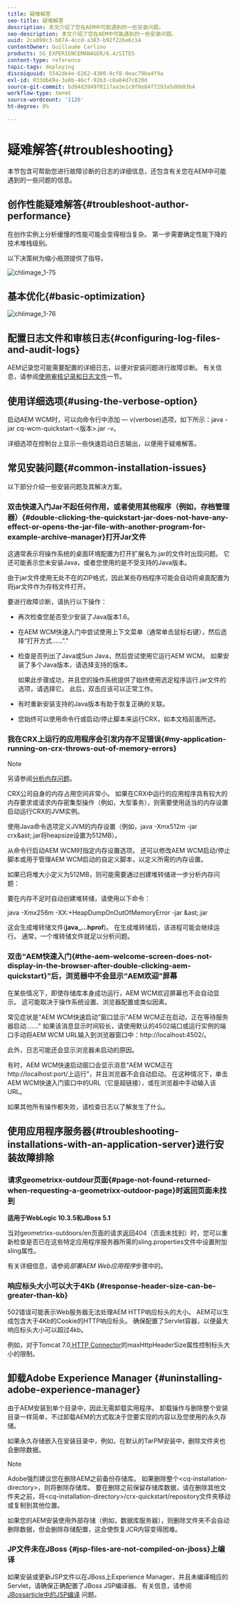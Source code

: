 ```yaml
---
title: 疑难解答
seo-title: 疑难解答
description: 本文介绍了您在AEM中可能遇到的一些安装问题。
seo-description: 本文介绍了您在AEM中可能遇到的一些安装问题。
uuid: 2ca898c3-b074-4ccd-a383-b92f226e6c14
contentOwner: Guillaume Carlino
products: SG_EXPERIENCEMANAGER/6.4/SITES
content-type: reference
topic-tags: deploying
discoiquuid: 5542de4e-6262-4300-9cf8-0eac79ba4f9a
exl-id: 033db49a-3a8b-46cf-92b3-c0a04d7c820d
source-git-commit: bd94d3949f0117aa3e1c9f0e84f7293a5d6b03b4
workflow-type: tm+mt
source-wordcount: '1126'
ht-degree: 0%

---
```


# 疑难解答{#troubleshooting}

本节包含可帮助您进行故障诊断的日志的详细信息，还包含有关您在AEM中可能遇到的一些问题的信息。

## 创作性能疑难解答{#troubleshoot-author-performance}

在创作实例上分析缓慢的性能可能会变得相当复杂。 第一步需要确定性能下降的技术堆栈级别。

以下决策树为缩小瓶颈提供了指导。

![chlimage_1-75](assets/chlimage_1-75.png)

## 基本优化{#basic-optimization}

![chlimage_1-76](assets/chlimage_1-76.png)

## 配置日志文件和审核日志{#configuring-log-files-and-audit-logs}

AEM记录您可能需要配置的详细日志，以便对安装问题进行故障诊断。 有关信息，请参阅[使用审核记录和日志文件](/help/sites-deploying/monitoring-and-maintaining.md#working-with-audit-records-and-log-files)一节。

## 使用详细选项{#using-the-verbose-option}

启动AEM WCM时，可以向命令行中添加 — v(verbose)选项，如下所示：java -jar cq-wcm-quickstart-&lt;版本>.jar -v。

详细选项在控制台上显示一些快速启动日志输出，以便用于疑难解答。

## 常见安装问题{#common-installation-issues}

以下部分介绍一些安装问题及其解决方案。

### 双击快速入门Jar不起任何作用，或者使用其他程序（例如，存档管理器）{#double-clicking-the-quickstart-jar-does-not-have-any-effect-or-opens-the-jar-file-with-another-program-for-example-archive-manager}打开Jar文件

这通常表示将操作系统的桌面环境配置为打开扩展名为.jar的文件时出现问题。 它还可能表示您未安装Java，或者您使用的是不受支持的Java版本。

由于jar文件使用无处不在的ZIP格式，因此某些存档程序可能会自动将桌面配置为将jar文件作为存档文件打开。

要进行故障诊断，请执行以下操作：

* 再次检查您是否至少安装了Java版本1.6。
* 在AEM WCM快速入门中尝试使用上下文菜单（通常单击鼠标右键），然后选择“打开方式……”.&quot;
* 检查是否列出了Java或Sun Java，然后尝试使用它运行AEM WCM。 如果安装了多个Java版本，请选择支持的版本。

   如果此步骤成功，并且您的操作系统提供了始终使用选定程序运行.jar文件的选项，请选择它。 此后，双击应该可以正常工作。

* 有时重新安装支持的Java版本有助于恢复正确的关联。
* 您始终可以使用命令行或启动/停止脚本来运行CRX，如本文档前面所述。

### 我在CRX上运行的应用程序会引发内存不足错误{#my-application-running-on-crx-throws-out-of-memory-errors}

>[!NOTE]
>
>另请参阅[分析内存问题](https://helpx.adobe.com/experience-manager/kb/AnalyzeMemoryProblems.html)。


CRX公司自身的内存占用空间非常小。 如果在CRX中运行的应用程序具有较大的内存要求或请求内存密集型操作（例如，大型事务），则需要使用适当的内存设置启动运行CRX的JVM实例。

使用Java命令选项定义JVM的内存设置（例如，java -Xmx512m -jar crx&amp;ast;.jar将heapsize设置为512MB）。

从命令行启动AEM WCM时指定内存设置选项。 还可以修改AEM WCM启动/停止脚本或用于管理AEM WCM启动的自定义脚本，以定义所需的内存设置。

如果已将堆大小定义为512MB，则可能需要通过创建堆转储进一步分析内存问题：

要在内存不足时自动创建堆转储，请使用以下命令：

java -Xmx256m -XX:+HeapDumpOnOutOfMemoryError -jar &amp;ast;.jar

这会生成堆转储文件(**java_...hprof**)。 在生成堆转储后，该进程可能会继续运行。 通常，一个堆转储文件就足以分析问题。

### 双击“AEM快速入门{#the-aem-welcome-screen-does-not-display-in-the-browser-after-double-clicking-aem-quickstart}”后，浏览器中不会显示“AEM欢迎”屏幕

在某些情况下，即使存储库本身成功运行，AEM WCM欢迎屏幕也不会自动显示。 这可能取决于操作系统设置、浏览器配置或类似因素。

常见症状是“AEM WCM快速启动”窗口显示“AEM WCM正在启动，正在等待服务器启动…….&quot; 如果该消息显示时间较长，请使用默认的4502端口或运行实例的端口手动将AEM WCM URL输入到浏览器窗口中：http://localhost:4502/。

此外，日志可能还会显示浏览器未启动的原因。

有时，AEM WCM快速启动窗口会显示消息“AEM WCM正在http://localhost:port/上运行”，并且浏览器不会自动启动。 在这种情况下，单击AEM WCM快速入门窗口中的URL（它是超链接），或在浏览器中手动输入该URL。

如果其他所有操作都失败，请检查日志以了解发生了什么。

## 使用应用程序服务器{#troubleshooting-installations-with-an-application-server}进行安装故障排除

### 请求geometrixx-outdour页面{#page-not-found-returned-when-requesting-a-geometrixx-outdoor-page}时返回页面未找到

**适用于WebLogic 10.3.5和JBoss 5.1**

当对geometrixx-outdoors/en页面的请求返回404（页面未找到）时，您可以重新检查是否已在这些特定应用程序服务器所需的sling.properties文件中设置附加sling属性。

有关详细信息，请参阅&#x200B;*部署AEM Web应用程序*&#x200B;步骤中的。

### 响应标头大小可以大于4Kb {#response-header-size-can-be-greater-than-kb}

502错误可能表示Web服务器无法处理AEM HTTP响应标头的大小。 AEM可以生成包含大于4Kb的Cookie的HTTP响应标头。 确保配置了Servlet容器，以便最大响应标头大小可以超过4kb。

例如，对于Tomcat 7.0,[HTTP Connector](https://tomcat.apache.org/tomcat-7.0-doc/config/http.html)的maxHttpHeaderSize属性控制标头大小的限制。

## 卸载Adobe Experience Manager {#uninstalling-adobe-experience-manager}

由于AEM安装到单个目录中，因此无需卸载实用程序。 卸载操作与删除整个安装目录一样简单，不过卸载AEM的方式取决于您要实现的内容以及您使用的永久存储。

如果永久存储嵌入在安装目录中，例如，在默认的TarPM安装中，删除文件夹也会删除数据。

>[!NOTE]
>
>Adobe强烈建议您在删除AEM之前备份存储库。 如果删除整个&lt;cq-installation-directory>，则将删除存储库。 要在删除之前保留存储库数据，请在删除其他文件夹之前，将&lt;cq-installation-directory>/crx-quickstart/repository文件夹移动或复制到其他位置。

如果您的AEM安装使用外部存储（例如，数据库服务器），则删除文件夹不会自动删除数据，但会删除存储配置，这会使恢复JCR内容变得困难。

### JP文件未在JBoss {#jsp-files-are-not-compiled-on-jboss}上编译

如果安装或更新JSP文件以在JBoss上Experience Manager，并且未编译相应的Servlet，请确保正确配置了JBoss JSP编译器。 有关信息，请参阅\
[JBossarticle中的JSP编译](https://helpx.adobe.com/experience-manager/kb/jsps-dont-compile-jboss.html) 问题。
